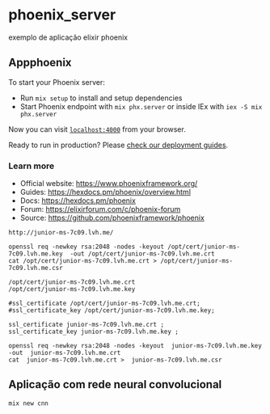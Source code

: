 # phoenix_server
exemplo de aplicação elixir phoenix


## Appphoenix

To start your Phoenix server:

  * Run `mix setup` to install and setup dependencies
  * Start Phoenix endpoint with `mix phx.server` or inside IEx with `iex -S mix phx.server`

Now you can visit [`localhost:4000`](http://localhost:4000) from your browser.

Ready to run in production? Please [check our deployment guides](https://hexdocs.pm/phoenix/deployment.html).

### Learn more

  * Official website: https://www.phoenixframework.org/
  * Guides: https://hexdocs.pm/phoenix/overview.html
  * Docs: https://hexdocs.pm/phoenix
  * Forum: https://elixirforum.com/c/phoenix-forum
  * Source: https://github.com/phoenixframework/phoenix


```
http://junior-ms-7c09.lvh.me/

openssl req -newkey rsa:2048 -nodes -keyout /opt/cert/junior-ms-7c09.lvh.me.key  -out /opt/cert/junior-ms-7c09.lvh.me.crt
cat /opt/cert/junior-ms-7c09.lvh.me.crt > /opt/cert/junior-ms-7c09.lvh.me.csr

/opt/cert/junior-ms-7c09.lvh.me.crt
/opt/cert/junior-ms-7c09.lvh.me.key  

#ssl_certificate /opt/cert/junior-ms-7c09.lvh.me.crt;
#ssl_certificate_key /opt/cert/junior-ms-7c09.lvh.me.key;

ssl_certificate junior-ms-7c09.lvh.me.crt ;
ssl_certificate_key junior-ms-7c09.lvh.me.key ;

openssl req -newkey rsa:2048 -nodes -keyout  junior-ms-7c09.lvh.me.key  -out  junior-ms-7c09.lvh.me.crt
cat  junior-ms-7c09.lvh.me.crt >  junior-ms-7c09.lvh.me.csr
```


## Aplicação com rede neural convolucional
```
mix new cnn
```
